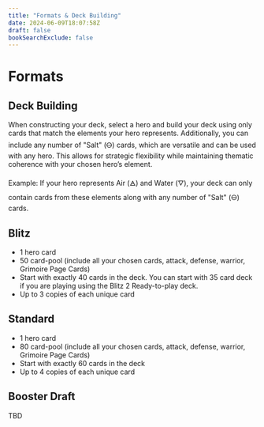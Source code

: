 ```yaml
---
title: "Formats & Deck Building"
date: 2024-06-09T18:07:58Z
draft: false
bookSearchExclude: false
---
```

# Formats
## Deck Building
When constructing your deck, select a hero and build your deck using only cards that match the elements your hero represents. Additionally, you can include any number of "Salt" (🜔) cards, which are versatile and can be used with any hero. This allows for strategic flexibility while maintaining thematic coherence with your chosen hero’s element.

Example: If your hero represents Air (🜁) and Water (🜄), your deck can only contain cards from these elements along with any number of "Salt" (🜔) cards.

## Blitz
- 1 hero card
- 50 card-pool (include all your chosen cards, attack, defense, warrior, Grimoire Page Cards)
- Start with exactly 40 cards in the deck. You can start with 35 card deck if you are playing using the Blitz 2 Ready-to-play deck.
- Up to 3 copies of each unique card

## Standard
- 1 hero card
- 80 card-pool (include all your chosen cards, attack, defense, warrior, Grimoire Page Cards)
- Start with exactly 60 cards in the deck
- Up to 4 copies of each unique card

## Booster Draft
TBD